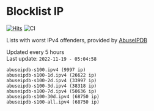 # Blocklist IP

[![Hits](https://hits.seeyoufarm.com/api/count/incr/badge.svg?url=https%3A%2F%2Fgithub.com%2Fborestad%2Fblocklist-ip%2F&count_bg=%2379C83D&title_bg=%23555555&icon=&icon_color=%23E7E7E7&title=hits&edge_flat=false)](https://hits.seeyoufarm.com)  ![CI](https://img.shields.io/github/workflow/status/borestad/blocklist-ip/CI?style=flat-square)

Lists with worst IPv4 offenders, provided by [AbuseIPDB](https://www.abuseipdb.com/)

<!-- FOOTER-PLACEHOLDER -->
Updated every 5 hours<br>
Last update: `2022-11-19 - 05:04:58`
```
abuseipdb-s100.ipv4 (9997 ip)
abuseipdb-s100-1d.ipv4 (26622 ip)
abuseipdb-s100-2d.ipv4 (33997 ip)
abuseipdb-s100-3d.ipv4 (38318 ip)
abuseipdb-s100-7d.ipv4 (50636 ip)
abuseipdb-s100-30d.ipv4 (68750 ip)
abuseipdb-s100-all.ipv4 (68750 ip)
```
